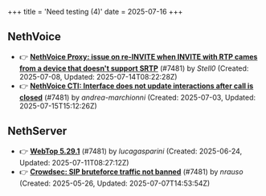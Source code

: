 +++
title = 'Need testing (4)'
date = 2025-07-16
+++

## NethVoice
- :point_right: **[NethVoice Proxy: issue on re-INVITE when INVITE with RTP cames from a device that doesn't support SRTP](https://github.com/NethServer/dev/issues/7546)** (#7481) by *Stell0* (Created: 2025-07-08, Updated: 2025-07-14T08:22:28Z)
- :point_right: **[NethVoice CTI: Interface does not update interactions after call is closed](https://github.com/NethServer/dev/issues/7541)** (#7481) by *andrea-marchionni* (Created: 2025-07-03, Updated: 2025-07-15T15:12:26Z)

## NethServer
- :point_right: **[WebTop 5.29.1](https://github.com/NethServer/dev/issues/7525)** (#7481) by *lucagasparini* (Created: 2025-06-24, Updated: 2025-07-11T08:27:12Z)
- :point_right: **[Crowdsec: SIP bruteforce traffic not banned](https://github.com/NethServer/dev/issues/7481)** (#7481) by *nrauso* (Created: 2025-05-26, Updated: 2025-07-07T14:53:54Z)

